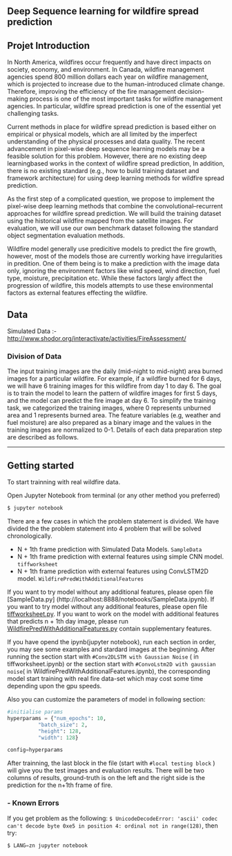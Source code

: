 ## Deep Sequence learning for wildfire spread prediction

## Projet Introduction

In North America, wildfires occur frequently and have direct impacts on society, economy, and environment. In Canada, wildfire management agencies spend 800 million dollars each year on wildfire management, which is projected to increase due to the human-introduced climate change. Therefore, improving the efficiency of the fire management decision-making process is one of the most important tasks for wildfire management agencies. In particular, wildfire spread prediction is one of the essential yet challenging tasks. 

Current methods in place for wildfire spread prediction is based either on empirical or physical models, which are all limited by the imperfect understanding of the physical processes and data quality. The recent advancement in pixel-wise deep sequence learning models may be a feasible solution for this problem. However, there are no existing deep learningbased works in the context of wildfire spread prediction, In addition, there is no existing standard (e.g., how to build training dataset and framework architecture) for using deep learning methods for wildfire spread prediction. 

As the first step of a complicated question, we propose to implement the pixel-wise deep learning methods that combine the convolutional–recurrent approaches for wildfire spread prediction. We will build the training dataset using the historical wildfire mapped from the satellite images. For evaluation, we will use our own benchmark dataset following the standard object segmentation evaluation methods.

Wildfire model generally use predicitive models to predict the fire growth, however, most of the models those are currently working have irregularities in predition. One of them being is to make a prediction with the image data only, ignoring the environment factors like wind speed, wind direction, fuel type, moisture, precipitation etc. While these factors largly affect the progression of wildfire, this models attempts to use these environmental factors as external features effecting the wildfire. 




## Data
Simulated Data :- http://www.shodor.org/interactivate/activities/FireAssessment/

### Division of Data

The input training images are the daily (mid-night to mid-night) area burned images for a particular wildfire. For example, if a wildfire burned for 6 days, we will have 6 training images for this wildfire from day 1 to day 6.
The goal is to train the model to learn the pattern of wildfire images for first 5 days, and the model can predict the fire
image at day 6. To simplify the training task, we categorized the training images, where 0 represents unburned area and 1 represents burned area. The feature variables (e.g, weather and fuel moisture) are also prepared as a binary image and the values in the training images are normalized to 0-1. Details of each data preparation step are described as follows.

------

## Getting started

To start trainning with real wildfire data.

Open Jupyter Notebook from terminal (or any other method you preferred)

```cmd
$ jupyter notebook
```
There are a few cases in which the problem statement is divided.
We have divided the the problem statement into 4 problem that will be solved chronologically. 
- N + 1th frame prediction with Simulated Data Models. `SampleData`
- N + 1th frame prediction with external features using simple CNN model. `tiffworksheet`
- N + 1th frame prediction with external features using ConvLSTM2D model. `WildfirePredWithAdditionalFeatures`


If you want to try model without any additional features, please open file  [SampleData.py] (http://localhost:8888/notebooks/SampleData.ipynb).
If you want to try model without any additional features, please open file  [tiffworksheet.py](http://localhost:8888/notebooks/tiffworksheet.ipynb).
 If you want to work on the model with additional features that predicts n + 1th day image, please run [WildfirePredWithAdditionalFeatures.py](http://localhost:8888/notebooks/WildfirePredWithAdditionalFeatures.ipynb) contain supplementary features.

If you have opend the ipynb(jupyter notebook), run each section in order, you may see some examples and stardard images at the beginning. After running the section start with `#Conv2DLSTM with Gaussian Noise` ( in tiffworksheet.ipynb) or the section start with `#ConvoLstm2D with gaussian noise`( in WildfirePredWithAdditionalFeatures.ipynb), the corresponding model start training with real fire data-set which may cost some time depending upon the gpu speeds.


Also you can customize the parameters of model in following section:

```python
#initialise params
hyperparams = {"num_epochs": 10, 
          "batch_size": 2,
          "height": 128,
          "width": 128}

config=hyperparams
```

After trainning, the last block in the file (start with `#local testing block` ) will give you the test images and evaluation results. There will be two columns of results, ground-truth is on the left and the right side is the prediction for the n+1th frame of fire.


### - Known Errors
If you get problem as the following: `$ UnicodeDecodeError: 'ascii' codec can't decode byte 0xe5 in position 4: ordinal not in range(128)`, then try:

```python
$ LANG=zn jupyter notebook
```
